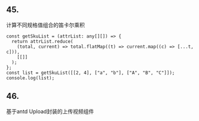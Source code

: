 ## 45.
计算不同规格值组合的笛卡尔乘积
```
const getSkuList = (attrList: any[][]) => {
  return attrList.reduce(
    (total, current) => total.flatMap((t) => current.map((c) => [...t, c])),
    [[]]
  );
};
const list = getSkuList([[2, 4], ["a", "b"], ["A", "B", "C"]]);
console.log(list);
```

## 46.
基于antd Upload封装的上传视频组件
```
```
